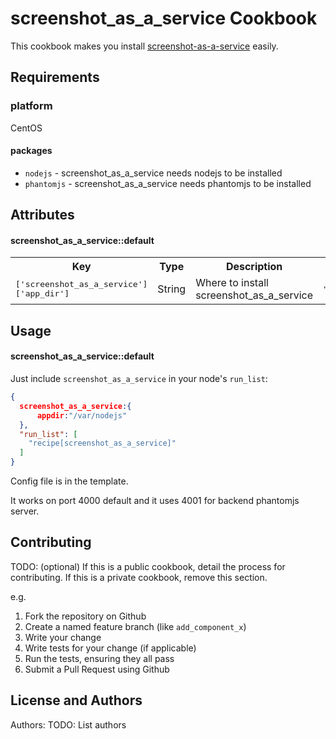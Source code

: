 screenshot_as_a_service Cookbook
================================

This cookbook makes you install [screenshot-as-a-service](https://github.com/fzaninotto/screenshot-as-a-service) easily.


Requirements
------------

### platform

CentOS


#### packages
- `nodejs` - screenshot_as_a_service needs nodejs to be installed
- `phantomjs` - screenshot_as_a_service needs phantomjs to be installed


Attributes
----------

#### screenshot_as_a_service::default
<table>
  <tr>
    <th>Key</th>
    <th>Type</th>
    <th>Description</th>
    <th>Default</th>
  </tr>
  <tr>
    <td><tt>['screenshot_as_a_service']['app_dir']</tt></td>
    <td>String</td>
    <td>Where to install screenshot_as_a_service</td>
    <td><tt>"/var/nodejs"</tt></td>
  </tr>
</table>

Usage
-----
#### screenshot_as_a_service::default

Just include `screenshot_as_a_service` in your node's `run_list`:

```json
{
  screenshot_as_a_service:{
      appdir:"/var/nodejs"
  },
  "run_list": [
    "recipe[screenshot_as_a_service]"
  ]
}
```

Config file is in the template.

It works on port 4000 default and it uses 4001 for backend phantomjs server.



Contributing
------------
TODO: (optional) If this is a public cookbook, detail the process for contributing. If this is a private cookbook, remove this section.

e.g.
1. Fork the repository on Github
2. Create a named feature branch (like `add_component_x`)
3. Write your change
4. Write tests for your change (if applicable)
5. Run the tests, ensuring they all pass
6. Submit a Pull Request using Github

License and Authors
-------------------
Authors: TODO: List authors

